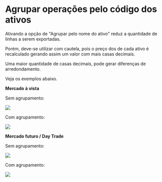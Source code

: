# Agrupar operações pelo código dos ativos

Ativando a opção de "Agrupar pelo nome do ativo" reduz a quantidade de linhas a serem exportadas.

Porém, deve-se utilizar com cautela, pois o preço dos de cada ativo é recalculado gerando assim um valor com mais casas decimais.

Uma maior quantidade de casas decimais, pode gerar diferenças de arredondamento.

Veja os exemplos abaixo.

**Mercado à vista**

Sem agrupamento:

![](https://s3.eu-west-1.amazonaws.com/blackhole.customerly.io/attachments/froala/images/6320e679ffe7bd8b3c8f5b9f051e98af.png)

Com agrupamento:

![](https://s3.eu-west-1.amazonaws.com/blackhole.customerly.io/attachments/froala/images/4035d403936794be210f9038b57cddfc.png)

**Mercado futuro / Day Trade**

Sem agrupamento:

![](https://blackhole.customerly.io/attachments/ded6585e/accounts/29323/22218c90d3c37bf6356719e47ae734e0/image.png)

Com agrupamento:

![](https://blackhole.customerly.io/attachments/ded6585e/accounts/29323/6cecdd2e006e6db4097a2edc834437f4/image.png)
